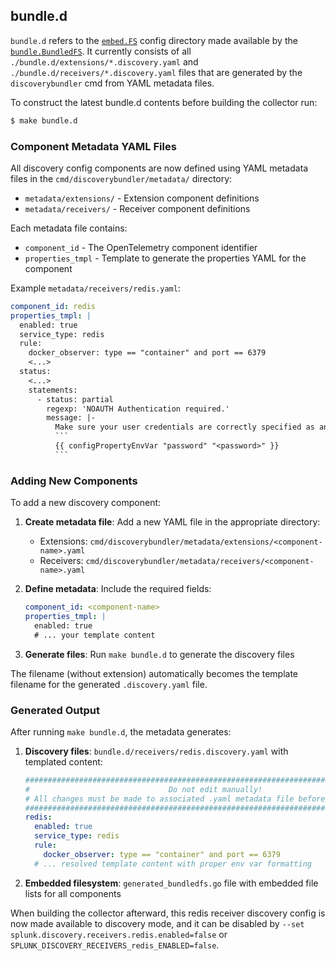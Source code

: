 ## bundle.d

`bundle.d` refers to the [`embed.FS`](https://pkg.go.dev/embed#hdr-File_Systems) config directory made available by the
[`bundle.BundledFS`](./generated_bundledfs.go). It currently consists of all `./bundle.d/extensions/*.discovery.yaml` and
`./bundle.d/receivers/*.discovery.yaml` files that are generated by the `discoverybundler` cmd from YAML metadata files.

To construct the latest bundle.d contents before building the collector run:

```bash
$ make bundle.d
```

### Component Metadata YAML Files

All discovery config components are now defined using YAML metadata files in the `cmd/discoverybundler/metadata/` directory:

- `metadata/extensions/` - Extension component definitions
- `metadata/receivers/` - Receiver component definitions

Each metadata file contains:
- `component_id` - The OpenTelemetry component identifier
- `properties_tmpl` - Template to generate the properties YAML for the component

Example `metadata/receivers/redis.yaml`:

```yaml
component_id: redis
properties_tmpl: |
  enabled: true
  service_type: redis
  rule:
    docker_observer: type == "container" and port == 6379
    <...>
  status:
    <...>
    statements:
      - status: partial
        regexp: 'NOAUTH Authentication required.'
        message: |-
          Make sure your user credentials are correctly specified as an environment variable.
          ```
          {{ configPropertyEnvVar "password" "<password>" }}
          ```
```

### Adding New Components

To add a new discovery component:

1. **Create metadata file**: Add a new YAML file in the appropriate directory:
   - Extensions: `cmd/discoverybundler/metadata/extensions/<component-name>.yaml`
   - Receivers: `cmd/discoverybundler/metadata/receivers/<component-name>.yaml`

2. **Define metadata**: Include the required fields:
   ```yaml
   component_id: <component-name>
   properties_tmpl: |
     enabled: true
     # ... your template content
   ```

3. **Generate files**: Run `make bundle.d` to generate the discovery files

The filename (without extension) automatically becomes the template filename for the generated `.discovery.yaml` file.

### Generated Output

After running `make bundle.d`, the metadata generates:

1. **Discovery files**: `bundle.d/receivers/redis.discovery.yaml` with templated content:
   ```yaml
   ##############################################################################################
   #                               Do not edit manually!                                        #
   # All changes must be made to associated .yaml metadata file before running 'make bundle.d'. #
   ##############################################################################################
   redis:
     enabled: true
     service_type: redis
     rule:
       docker_observer: type == "container" and port == 6379
     # ... resolved template content with proper env var formatting
   ```

2. **Embedded filesystem**: `generated_bundledfs.go` file with embedded file lists for all components

When building the collector afterward, this redis receiver discovery config is now made available to discovery mode, and
it can be disabled by `--set splunk.discovery.receivers.redis.enabled=false` or
`SPLUNK_DISCOVERY_RECEIVERS_redis_ENABLED=false`.
